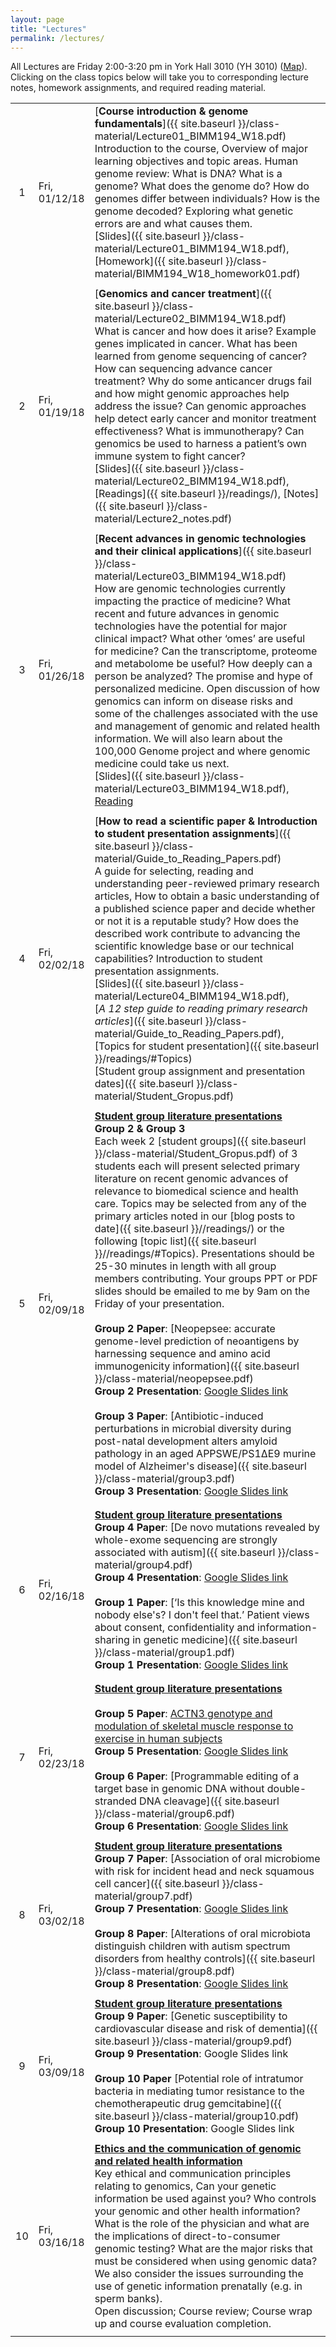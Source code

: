 ```yaml
---
layout: page
title: "Lectures"
permalink: /lectures/
---
```


All Lectures are Friday 2:00-3:20 pm in York Hall 3010 (YH 3010) ([Map](https://goo.gl/maps/48MVhaMLboD2)). Clicking on the class topics below will take you to corresponding lecture notes, homework assignments, and required reading material.   


|  |  |  |
| :---: | -------- | :--- |
| 1 | Fri, 01/12/18 | [**Course introduction & genome fundamentals**]({{ site.baseurl }}/class-material/Lecture01_BIMM194_W18.pdf)  <br> Introduction to the course, Overview of major learning objectives and topic areas. Human genome review: What is DNA? What is a genome? What does the genome do? How do genomes differ between individuals? How is the genome decoded? Exploring what genetic errors are and what causes them.  <br> [Slides]({{ site.baseurl }}/class-material/Lecture01_BIMM194_W18.pdf), [Homework]({{ site.baseurl }}/class-material/BIMM194_W18_homework01.pdf) | 
|   |   |   |
| 2 | Fri, 01/19/18 | [**Genomics and cancer treatment**]({{ site.baseurl }}/class-material/Lecture02_BIMM194_W18.pdf) <br> What is cancer and how does it arise? Example genes implicated in cancer. What has been learned from genome sequencing of cancer? How can sequencing advance cancer treatment? Why do some anticancer drugs fail and how might genomic approaches help address the issue? Can genomic approaches help detect early cancer and monitor treatment effectiveness? What is immunotherapy? Can genomics be used to harness a patient’s own immune system to fight cancer?  <br> [Slides]({{ site.baseurl }}/class-material/Lecture02_BIMM194_W18.pdf),  [Readings]({{ site.baseurl }}/readings/),  [Notes]({{ site.baseurl }}/class-material/Lecture2_notes.pdf) | 
|   |   |   |
| 3 | Fri, 01/26/18 | [**Recent advances in genomic technologies and their clinical applications**]({{ site.baseurl }}/class-material/Lecture03_BIMM194_W18.pdf) <br> How are genomic technologies currently impacting the practice of medicine? What recent and future advances in genomic technologies have the potential for major clinical impact? What other ‘omes’ are useful for medicine? Can the transcriptome, proteome and metabolome be useful? How deeply can a person be analyzed? The promise and hype of personalized medicine. Open discussion of how genomics can inform on disease risks and some of the challenges associated with the use and management of genomic and related health information. We will also learn about the 100,000 Genome project and where genomic medicine could take us next. <br> [Slides]({{ site.baseurl }}/class-material/Lecture03_BIMM194_W18.pdf),    [Reading](https://www.nature.com/articles/nature09764) | 
|   |   |   |
| 4 | Fri, 02/02/18 | [**How to read a scientific paper & Introduction to student presentation assignments**]({{ site.baseurl }}/class-material/Guide_to_Reading_Papers.pdf) <br> A guide for selecting, reading and understanding peer-reviewed primary research articles, How to obtain a basic understanding of a published science paper and decide whether or not it is a reputable study? How does the described work contribute to advancing the scientific knowledge base or our technical capabilities? Introduction to student presentation assignments.   <br> [Slides]({{ site.baseurl }}/class-material/Lecture04_BIMM194_W18.pdf),  <br> [*A 12 step guide to reading primary research articles*]({{ site.baseurl }}/class-material/Guide_to_Reading_Papers.pdf),  <br>  [Topics for student presentation]({{ site.baseurl }}/readings/#Topics) <br> [Student group assignment and presentation dates]({{ site.baseurl }}/class-material/Student_Gropus.pdf) | 
|   |   |   |
| 5 | Fri, 02/09/18 | [**Student group literature presentations**](#5) <br>  **Group 2 & Group 3** <br> Each week 2 [student groups]({{ site.baseurl }}/class-material/Student_Gropus.pdf) of 3 students each will present selected primary literature on recent genomic advances of relevance to biomedical science and health care.  Topics may be selected from any of the primary articles noted in our [blog posts to date]({{ site.baseurl }}//readings/) or the following [topic list]({{ site.baseurl }}//readings/#Topics). Presentations should be 25-30 minutes in length with all group members contributing. Your groups PPT or PDF slides should be emailed to me by 9am on the Friday of your presentation. <br> <br> **Group 2 Paper**: [Neopepsee: accurate genome-level prediction of neoantigens by harnessing sequence and amino acid immunogenicity information]({{ site.baseurl }}/class-material/neopepsee.pdf) <br>  **Group 2 Presentation**: [Google Slides link](https://docs.google.com/presentation/d/1mhvMM_X7es2ji9X0ISksUeZ0MerEfzd6r192vpkaKjw/edit#slide=id.g3313103658_0_0) <br> <br> **Group 3 Paper**: [Antibiotic-induced perturbations in microbial diversity during post-natal development alters amyloid pathology in an aged APPSWE/PS1ΔE9 murine model of Alzheimer's disease]({{ site.baseurl }}/class-material/group3.pdf) <br>  **Group 3 Presentation**: [Google Slides link](https://docs.google.com/presentation/d/17oBmC6lVxsM-TB-0-s_VuXKyHE7E29HWoKw7Skm1pWk/edit?ts=5a7dd084#slide=id.g3315dad5aa_0_144) | 
|   |   |   |
|   |   |   |
| 6 | Fri, 02/16/18 | [**Student group literature presentations**](#6) <br>  **Group 4 Paper**: [De novo mutations revealed by whole-exome sequencing are strongly associated with autism]({{ site.baseurl }}/class-material/group4.pdf) <br>  **Group 4 Presentation**: [Google Slides link](https://docs.google.com/presentation/d/19HS2aIregJBa5XEeqj1f3nZSMmtBENzro4gpVQ5xwt4/edit#slide=id.g31e8ada7f6_1_46) <br> <br> **Group 1 Paper**: [‘Is this knowledge mine and nobody else's? I don't feel that.’ Patient views about consent, confidentiality and information-sharing in genetic medicine]({{ site.baseurl }}/class-material/group1.pdf) <br>  **Group 1 Presentation**: [Google Slides link](https://docs.google.com/presentation/d/1rCOtDOdBBJjtkhpsrkMt24YDlHbbMDfnEZp4cjM0ckU/edit#slide=id.p) | 
|   |   |   |
|   |   |   |
| 7 | Fri, 02/23/18 | [**Student group literature presentations**](#7) <br>  <br>  **Group 5 Paper**: [ACTN3 genotype and modulation of skeletal muscle response to exercise in human subjects](http://www.physiology.org/doi/pdf/10.1152/japplphysiol.00557.2013) <br>  **Group 5 Presentation**: [Google Slides link](https://docs.google.com/presentation/d/1AdFs1kxF7PGJC_HWI7zKMnNt8j2sRlR7u2trvGmxsp8/edit#slide=id.p) <br> <br> **Group 6 Paper**: [Programmable editing of a target base in genomic DNA without double-stranded DNA cleavage]({{ site.baseurl }}/class-material/group6.pdf) <br>  **Group 6 Presentation**: [Google Slides link](https://docs.google.com/presentation/d/1996276I01jdfNIRbBf-P_91AK09HGXhDMrf8s_EKl_8/edit?usp=sharing) | 
|   |   |   |
| 8 | Fri, 03/02/18 | [**Student group literature presentations**](#8) <br>  **Group 7 Paper**: [Association of oral microbiome with risk for incident head and neck squamous cell cancer]({{ site.baseurl }}/class-material/group7.pdf) <br>  **Group 7 Presentation**: [Google Slides link](https://docs.google.com/presentation/d/1FWKYY5VVcf53fPB7yg5fVzIaNUd2CeNNNFK5m48DBT0/edit?ts=5a997d3e#slide=id.p) <br> <br> **Group 8 Paper**: [Alterations of oral microbiota distinguish children with autism spectrum disorders from healthy controls]({{ site.baseurl }}/class-material/group8.pdf) <br>  **Group 8 Presentation**: [Google Slides link](https://docs.google.com/presentation/d/1-boTvjRZ2pjWt4Fl8P68c_RMVu1q2P97z5GCFyxz51I/edit#slide=id.p)  | 
|   |   |   |
| 9 | Fri, 03/09/18 | [**Student group literature presentations**](#9) <br>  **Group 9 Paper**: [Genetic susceptibility to cardiovascular disease and risk of dementia]({{ site.baseurl }}/class-material/group9.pdf) <br> **Group 9 Presentation**: Google Slides link <br> <br> **Group 10 Paper** [Potential role of intratumor bacteria in mediating tumor resistance to the chemotherapeutic drug gemcitabine]({{ site.baseurl }}/class-material/group10.pdf) <br> **Group 10 Presentation**: Google Slides link | 
|   |   |   |
| 10 | Fri, 03/16/18 | [**Ethics and the communication of genomic and related health information**](#9) <br> Key ethical and communication principles relating to genomics, Can your genetic information be used against you? Who controls your genomic and other health information? What is the role of the physician and what are the implications of direct-to-consumer genomic testing? What are the major risks that must be considered when using genomic data? We also consider the issues surrounding the use of genetic information prenatally (e.g. in sperm banks).  <br> Open discussion; Course review; Course wrap up and course evaluation completion. | 
|   |   |   |

<br>

